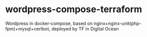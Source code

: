 # wordpress-compose-terraform
Wordpress in docker-compose, based on nginx+nginx-unit(php-fpm)+mysql+certbot, deployed by TF in Digital Ocean
